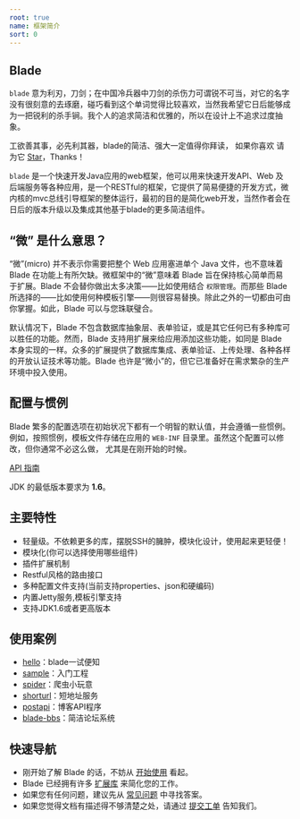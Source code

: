 ```yaml
---
root: true
name: 框架简介
sort: 0
---
```


## Blade

 `blade` 意为利刃，刀剑；在中国冷兵器中刀剑的杀伤力可谓锐不可当，对它的名字没有很刻意的去琢磨，碰巧看到这个单词觉得比较喜欢，当然我希望它日后能够成为一把锐利的杀手锏。我个人的追求简洁和优雅的，所以在设计上不追求过度抽象。

 工欲善其事，必先利其器，blade的简洁、强大一定值得你拜读，
 如果你喜欢 请为它 [Star](https://github.com/biezhi/blade)，Thanks！

 `blade` 是一个快速开发Java应用的web框架，他可以用来快速开发API、Web 及后端服务等各种应用，是一个RESTful的框架，它提供了简易便捷的开发方式，微内核的mvc总线引导框架的整体运行，最初的目的是简化web开发，当然作者会在日后的版本升级以及集成其他基于blade的更多简洁组件。

## “微” 是什么意思？

“微”(micro) 并不表示你需要把整个 Web 应用塞进单个 Java 文件，也不意味着 Blade 在功能上有所欠缺。微框架中的“微”意味着 Blade 旨在保持核心简单而易于扩展。Blade 不会替你做出太多决策——比如使用结合 `权限管理`。而那些 Blade 所选择的——比如使用何种模板引擎——则很容易替换。除此之外的一切都由可由你掌握。如此，Blade 可以与您珠联璧合。

默认情况下，Blade 不包含数据库抽象层、表单验证，或是其它任何已有多种库可以胜任的功能。然而，Blade 支持用扩展来给应用添加这些功能，如同是 Blade 本身实现的一样。众多的扩展提供了数据库集成、表单验证、上传处理、各种各样的开放认证技术等功能。Blade 也许是“微小”的，但它已准备好在需求繁杂的生产环境中投入使用。

## 配置与惯例

Blade 繁多的配置选项在初始状况下都有一个明智的默认值，并会遵循一些惯例。 例如，按照惯例，模板文件存储在应用的 `WEB-INF` 目录里。虽然这个配置可以修改，但你通常不必这么做， 尤其是在刚开始的时候。

[API 指南](http://bladejava.com/apidocs)

JDK 的最低版本要求为 **1.6**。

## 主要特性

- 轻量级。不依赖更多的库，摆脱SSH的臃肿，模块化设计，使用起来更轻便！
- 模块化(你可以选择使用哪些组件)
- 插件扩展机制
- Restful风格的路由接口
- 多种配置文件支持(当前支持properties、json和硬编码)
- 内置Jetty服务,模板引擎支持
- 支持JDK1.6或者更高版本

## 使用案例

+ [hello](https://github.com/bladejava/hello)：blade一试便知
+ [sample](https://github.com/bladejava/sample)：入门工程
+ [spider](https://github.com/bladejava/spider)：爬虫小玩意
+ [shorturl](https://github.com/bladejava/shorturl)：短地址服务
+ [postapi](https://github.com/bladejava/postapi)：博客API程序
+ [blade-bbs](https://github.com/bladejava/blade-bbs)：简洁论坛系统

## 快速导航

- 刚开始了解 Blade 的话，不妨从 [开始使用](/docs/intro/getting_start) 看起。
- Blade 已经拥有许多 [扩展库](/docs/modules) 来简化您的工作。
- 如果您有任何问题，建议先从 [常见问题](/docs/faqs) 中寻找答案。
- 如果您觉得文档有描述得不够清楚之处，请通过 [提交工单](https://github.com/biezhi/blade/docs/issues) 告知我们。
